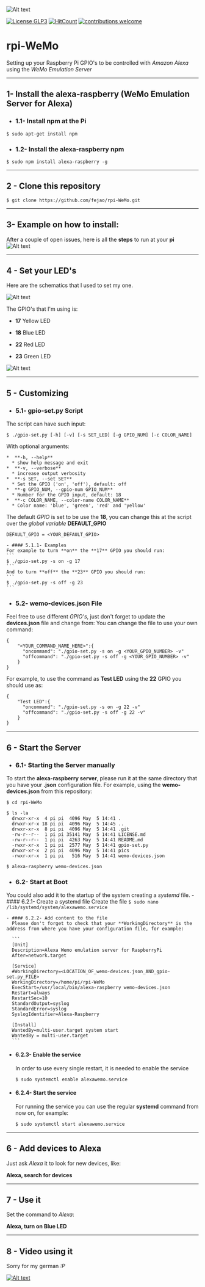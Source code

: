 ![Alt text](pics/rpi-WeMo_Logo.png?raw=true "rpi-WeMo logo")

[![License GLP3](https://img.shields.io/badge/license-GPL3-red.svg)](LICENSE.md)
[![HitCount](http://hits.dwyl.com/fejao/rpi-WeMo.svg)](http://hits.dwyl.com/fejao/rpi-WeMo)
[![contributions welcome](https://img.shields.io/badge/contributions-welcome-brightgreen.svg?style=flat)](https://github.com/fejao/rpi-WeMo/issues)

rpi-WeMo
===============
Setting up your Raspberry Pi GPIO's to be controlled with *Amazon Alexa* using the *WeMo Emulation Server*
_____________________________________________

## 1- Install the alexa-raspberry (WeMo Emulation Server for Alexa)

  - ### 1.1- Install npm at the Pi
```
$ sudo apt-get install npm
```

  - ### 1.2- Install the alexa-raspberry npm
```
$ sudo npm install alexa-raspberry -g
```
_____________________________________________
## 2 - Clone this repository
```
$ git clone https://github.com/fejao/rpi-WeMo.git
```
_____________________________________________
## 3- Example on how to install:
After a couple of open issues, here is all the **steps** to run at your **pi**
![Alt text](pics/rpi-WeMo.gif?raw=true "HowTo install")
_____________________________________________
## 4 - Set your LED's
Here are the schematics that I used to set my one.

![Alt text](pics/rpi-WeMo_v2.png?raw=true "Raspberry Connections 1")

The GPIO's that I'm using is:

  - **17** Yellow LED

  - **18** Blue LED

  - **22** Red LED

  - **23** Green LED

![Alt text](pics/GPIO_pins_output.png?raw=true "Raspberry Connections 2")

_____________________________________________
## 5 - Customizing

  - ### 5.1- gpio-set.py Script
  The script can have such input:
  ```
  $ ./gpio-set.py [-h] [-v] [-s SET_LED] [-g GPIO_NUM] [-c COLOR_NAME]
  ```

  With optional arguments:

    *  **-h, --help**
      * show help message and exit
    *  **-v, --verbose**
      * increase output verbosity
    *  **-s SET, --set SET**
      * Set the GPIO ('on', 'off'), default: off
    *  **-g GPIO_NUM, --gpio-num GPIO_NUM**
      * Number for the GPIO input, default: 18
    *  **-c COLOR_NAME, --color-name COLOR_NAME**
      * Color name: 'blue', 'green', 'red' and 'yellow'

  The default *GPIO* is set to be use the **18**, you can change this at the script over the *global variable* **DEFAULT_GPIO**

  ```
  DEFAULT_GPIO = <YOUR_DEFAULT_GPIO>
  ```

    - #### 5.1.1- Examples
    For example to turn **on** the **17** GPIO you should run:
    ```
    $ ./gpio-set.py -s on -g 17
    ```
    And to turn **off** the **23** GPIO you should run:
    ```
    $ ./gpio-set.py -s off -g 23
    ```

  - ### 5.2- wemo-devices.json File

  Feel free to use different *GPIO's*, just don't forget to update the **devices.json** file and change from:
  You can change the file to use your own command:

  ```
  {
      "<YOUR_COMMAND_NAME_HERE>":{
        "oncommand": "./gpio-set.py -s on -g <YOUR_GPIO_NUMBER> -v"
        "offcommand": "./gpio-set.py -s off -g <YOUR_GPIO_NUMBER> -v"
      }
  }
  ```

  For example, to use the command as **Test LED** using the **22** GPIO you should use as:
  ```
  {
      "Test LED":{
        "oncommand": "./gpio-set.py -s on -g 22 -v"
        "offcommand": "./gpio-set.py -s off -g 22 -v"
      }
  }
  ```

_____________________________________________
## 6 - Start the Server
  - ### 6.1- Starting the Server manually
  To start the **alexa-raspberry server**, please run it at the same directory that you have your **.json** configuration file. For example, using the **wemo-devices.json** from this repository:
  ```
  $ cd rpi-WeMo

  $ ls -la
    drwxr-xr-x  4 pi pi  4096 May  5 14:41 .
    drwxr-xr-x 18 pi pi  4096 May  5 14:45 ..
    drwxr-xr-x  8 pi pi  4096 May  5 14:41 .git
    -rw-r--r--  1 pi pi 35141 May  5 14:41 LICENSE.md
    -rw-r--r--  1 pi pi  4263 May  5 14:41 README.md
    -rwxr-xr-x  1 pi pi  2577 May  5 14:41 gpio-set.py
    drwxr-xr-x  2 pi pi  4096 May  5 14:41 pics
    -rwxr-xr-x  1 pi pi   516 May  5 14:41 wemo-devices.json

  $ alexa-raspberry wemo-devices.json
  ```


  - ### 6.2- Start at Boot
  You could also add it to the startup of the system creating a *systemd* file.
    - #### 6.2.1- Create a systemd file
      Create the file
      ```
      $ sudo nano /lib/systemd/system/alexawemo.service
      ```

    - #### 6.2.2- Add content to the file
      Please don't forget to check that your **WorkingDirectory** is the address from where you have your configuration file, for example:

      ```
      [Unit]
      Description=Alexa Wemo emulation server for RaspberryPi
      After=network.target

      [Service]
      #WorkingDirectory=<LOCATION_OF_wemo-devices.json_AND_gpio-set.py_FILE>
      WorkingDirectory=/home/pi/rpi-WeMo
      ExecStart=/usr/local/bin/alexa-raspberry wemo-devices.json
      Restart=always
      RestartSec=10
      StandardOutput=syslog
      StandardError=syslog
      SyslogIdentifier=Alexa-Raspberry

      [Install]
      WantedBy=multi-user.target system start
      WantedBy = multi-user.target
      ```

  - #### 6.2.3- Enable the service
    In order to use every single restart, it is needed to enable the service
    ```
    $ sudo systemctl enable alexawemo.service
    ```

  - #### 6.2.4- Start the service
    For running the service you can use the regular **systemd** command from now on, for example:
    ```
    $ sudo systemctl start alexawemo.service
    ```
_____________________________________________
## 6 - Add devices to Alexa
Just ask *Alexa* it to look for new devices, like:

**Alexa, search for devices**

_____________________________________________
## 7 - Use it
Set the command to *Alexa*:

**Alexa, turn on Blue LED**

_____________________________________________
## 8 - Video using it
Sorry for my german *:P*

[![Alt text](https://img.youtube.com/vi/9fiR6n89Ilc/0.jpg)](https://www.youtube.com/watch?v=9fiR6n89Ilc)
